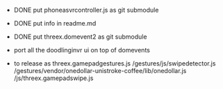 - DONE put phoneasvrcontroller.js as git submodule
- DONE put info in readme.md
- DONE put threex.domevent2 as git submodule
- port all the doodlinginvr ui on top of domevents

- to release as threex.gamepadgestures.js
/gestures/js/swipedetector.js
/gestures/vendor/onedollar-unistroke-coffee/lib/onedollar.js
/js/threex.gamepadswipe.js
